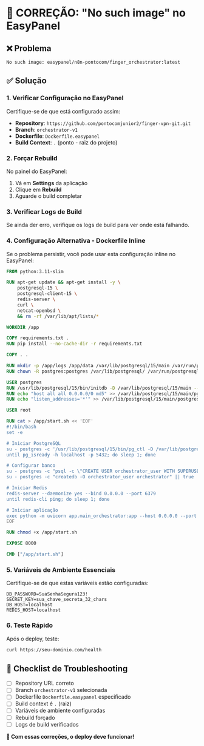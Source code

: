 # 🔧 CORREÇÃO: "No such image" no EasyPanel

## ❌ Problema
```
No such image: easypanel/n8n-pontocom/finger_orchestrator:latest
```

## ✅ Solução

### 1. **Verificar Configuração no EasyPanel**

Certifique-se de que está configurado assim:

- **Repository**: `https://github.com/pontocomjunior2/finger-vpn-git.git`
- **Branch**: `orchestrator-v1`
- **Dockerfile**: `Dockerfile.easypanel`
- **Build Context**: `.` (ponto - raiz do projeto)

### 2. **Forçar Rebuild**

No painel do EasyPanel:
1. Vá em **Settings** da aplicação
2. Clique em **Rebuild**
3. Aguarde o build completar

### 3. **Verificar Logs de Build**

Se ainda der erro, verifique os logs de build para ver onde está falhando.

### 4. **Configuração Alternativa - Dockerfile Inline**

Se o problema persistir, você pode usar esta configuração inline no EasyPanel:

```dockerfile
FROM python:3.11-slim

RUN apt-get update && apt-get install -y \
    postgresql-15 \
    postgresql-client-15 \
    redis-server \
    curl \
    netcat-openbsd \
    && rm -rf /var/lib/apt/lists/*

WORKDIR /app

COPY requirements.txt .
RUN pip install --no-cache-dir -r requirements.txt

COPY . .

RUN mkdir -p /app/logs /app/data /var/lib/postgresql/15/main /var/run/postgresql
RUN chown -R postgres:postgres /var/lib/postgresql/ /var/run/postgresql/

USER postgres
RUN /usr/lib/postgresql/15/bin/initdb -D /var/lib/postgresql/15/main --encoding=UTF-8 --locale=C
RUN echo "host all all 0.0.0.0/0 md5" >> /var/lib/postgresql/15/main/pg_hba.conf
RUN echo "listen_addresses='*'" >> /var/lib/postgresql/15/main/postgresql.conf

USER root

RUN cat > /app/start.sh << 'EOF'
#!/bin/bash
set -e

# Iniciar PostgreSQL
su - postgres -c '/usr/lib/postgresql/15/bin/pg_ctl -D /var/lib/postgresql/15/main -l /tmp/pg.log start'
until pg_isready -h localhost -p 5432; do sleep 1; done

# Configurar banco
su - postgres -c "psql -c \"CREATE USER orchestrator_user WITH SUPERUSER PASSWORD '${DB_PASSWORD:-orchestrator_pass}';\""
su - postgres -c "createdb -O orchestrator_user orchestrator" || true

# Iniciar Redis
redis-server --daemonize yes --bind 0.0.0.0 --port 6379
until redis-cli ping; do sleep 1; done

# Iniciar aplicação
exec python -m uvicorn app.main_orchestrator:app --host 0.0.0.0 --port 8000
EOF

RUN chmod +x /app/start.sh

EXPOSE 8000

CMD ["/app/start.sh"]
```

### 5. **Variáveis de Ambiente Essenciais**

Certifique-se de que estas variáveis estão configuradas:

```env
DB_PASSWORD=SuaSenhaSegura123!
SECRET_KEY=sua_chave_secreta_32_chars
DB_HOST=localhost
REDIS_HOST=localhost
```

### 6. **Teste Rápido**

Após o deploy, teste:
```bash
curl https://seu-dominio.com/health
```

## 🎯 Checklist de Troubleshooting

- [ ] Repository URL correto
- [ ] Branch `orchestrator-v1` selecionada
- [ ] Dockerfile `Dockerfile.easypanel` especificado
- [ ] Build context é `.` (raiz)
- [ ] Variáveis de ambiente configuradas
- [ ] Rebuild forçado
- [ ] Logs de build verificados

**🚀 Com essas correções, o deploy deve funcionar!**